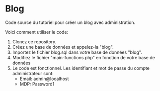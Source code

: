 # Blog
Code source du tutoriel pour créer un blog avec administration.

Voici comment utiliser le code:
1) Clonez ce repository.
2) Créez une base de données et appelez-la "blog".
3) Importez le fichier blog.sql dans votre base de données "blog".
4) Modifiez le fichier "main-functions.php" en fonction de votre base de données
5) Le code est fonctionnel. Les identifiant et mot de passe du compte administrateur sont:
	* Email: admin@localhost
	* MDP: Password1

